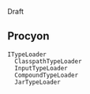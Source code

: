 Draft

## Procyon
```
ITypeLoader
  ClasspathTypeLoader
  InputTypeLoader
  CompoundTypeLoader
  JarTypeLoader
```
